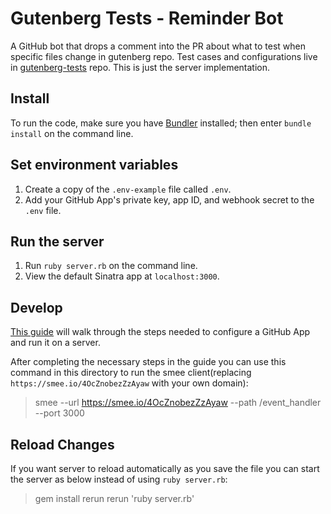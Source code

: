 # Gutenberg Tests - Reminder Bot

A GitHub bot that drops a comment into the PR about what to test when specific files change in gutenberg repo. Test cases and configurations live in [gutenberg-tests]([https://github.com/wordpress-mobile/gutenberg-tests](https://github.com/wordpress-mobile/gutenberg-tests)) repo. This is just the server implementation.

## Install

To run the code, make sure you have [Bundler](http://gembundler.com/) installed; then enter `bundle install` on the command line.

## Set environment variables

1. Create a copy of the `.env-example` file called `.env`.
2. Add your GitHub App's private key, app ID, and webhook secret to the `.env` file.

## Run the server

1. Run `ruby server.rb` on the command line.
2. View the default Sinatra app at `localhost:3000`.

## Develop

[This guide](https://developer.github.com/apps/quickstart-guides/setting-up-your-development-environment/) will walk through the steps needed to configure a GitHub App and run it on a server.

After completing the necessary steps in the guide you can use this command in this directory to run the smee client(replacing `https://smee.io/4OcZnobezZzAyaw` with your own domain):

> smee --url https://smee.io/4OcZnobezZzAyaw --path /event_handler --port 3000

## Reload Changes

If you want server to reload automatically as you save the file  you can start the server as below instead of using `ruby server.rb`:

> gem install rerun
> rerun 'ruby server.rb'

